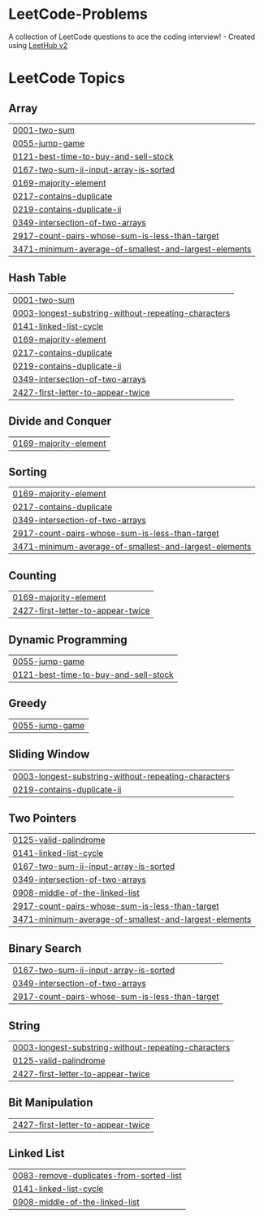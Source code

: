 # LeetCode-Problems
A collection of LeetCode questions to ace the coding interview! - Created using [LeetHub v2](https://github.com/arunbhardwaj/LeetHub-2.0)

<!---LeetCode Topics Start-->
# LeetCode Topics
## Array
|  |
| ------- |
| [0001-two-sum](https://github.com/AMR856/LeetCode-Problems/tree/master/0001-two-sum) |
| [0055-jump-game](https://github.com/AMR856/LeetCode-Problems/tree/master/0055-jump-game) |
| [0121-best-time-to-buy-and-sell-stock](https://github.com/AMR856/LeetCode-Problems/tree/master/0121-best-time-to-buy-and-sell-stock) |
| [0167-two-sum-ii-input-array-is-sorted](https://github.com/AMR856/LeetCode-Problems/tree/master/0167-two-sum-ii-input-array-is-sorted) |
| [0169-majority-element](https://github.com/AMR856/LeetCode-Problems/tree/master/0169-majority-element) |
| [0217-contains-duplicate](https://github.com/AMR856/LeetCode-Problems/tree/master/0217-contains-duplicate) |
| [0219-contains-duplicate-ii](https://github.com/AMR856/LeetCode-Problems/tree/master/0219-contains-duplicate-ii) |
| [0349-intersection-of-two-arrays](https://github.com/AMR856/LeetCode-Problems/tree/master/0349-intersection-of-two-arrays) |
| [2917-count-pairs-whose-sum-is-less-than-target](https://github.com/AMR856/LeetCode-Problems/tree/master/2917-count-pairs-whose-sum-is-less-than-target) |
| [3471-minimum-average-of-smallest-and-largest-elements](https://github.com/AMR856/LeetCode-Problems/tree/master/3471-minimum-average-of-smallest-and-largest-elements) |
## Hash Table
|  |
| ------- |
| [0001-two-sum](https://github.com/AMR856/LeetCode-Problems/tree/master/0001-two-sum) |
| [0003-longest-substring-without-repeating-characters](https://github.com/AMR856/LeetCode-Problems/tree/master/0003-longest-substring-without-repeating-characters) |
| [0141-linked-list-cycle](https://github.com/AMR856/LeetCode-Problems/tree/master/0141-linked-list-cycle) |
| [0169-majority-element](https://github.com/AMR856/LeetCode-Problems/tree/master/0169-majority-element) |
| [0217-contains-duplicate](https://github.com/AMR856/LeetCode-Problems/tree/master/0217-contains-duplicate) |
| [0219-contains-duplicate-ii](https://github.com/AMR856/LeetCode-Problems/tree/master/0219-contains-duplicate-ii) |
| [0349-intersection-of-two-arrays](https://github.com/AMR856/LeetCode-Problems/tree/master/0349-intersection-of-two-arrays) |
| [2427-first-letter-to-appear-twice](https://github.com/AMR856/LeetCode-Problems/tree/master/2427-first-letter-to-appear-twice) |
## Divide and Conquer
|  |
| ------- |
| [0169-majority-element](https://github.com/AMR856/LeetCode-Problems/tree/master/0169-majority-element) |
## Sorting
|  |
| ------- |
| [0169-majority-element](https://github.com/AMR856/LeetCode-Problems/tree/master/0169-majority-element) |
| [0217-contains-duplicate](https://github.com/AMR856/LeetCode-Problems/tree/master/0217-contains-duplicate) |
| [0349-intersection-of-two-arrays](https://github.com/AMR856/LeetCode-Problems/tree/master/0349-intersection-of-two-arrays) |
| [2917-count-pairs-whose-sum-is-less-than-target](https://github.com/AMR856/LeetCode-Problems/tree/master/2917-count-pairs-whose-sum-is-less-than-target) |
| [3471-minimum-average-of-smallest-and-largest-elements](https://github.com/AMR856/LeetCode-Problems/tree/master/3471-minimum-average-of-smallest-and-largest-elements) |
## Counting
|  |
| ------- |
| [0169-majority-element](https://github.com/AMR856/LeetCode-Problems/tree/master/0169-majority-element) |
| [2427-first-letter-to-appear-twice](https://github.com/AMR856/LeetCode-Problems/tree/master/2427-first-letter-to-appear-twice) |
## Dynamic Programming
|  |
| ------- |
| [0055-jump-game](https://github.com/AMR856/LeetCode-Problems/tree/master/0055-jump-game) |
| [0121-best-time-to-buy-and-sell-stock](https://github.com/AMR856/LeetCode-Problems/tree/master/0121-best-time-to-buy-and-sell-stock) |
## Greedy
|  |
| ------- |
| [0055-jump-game](https://github.com/AMR856/LeetCode-Problems/tree/master/0055-jump-game) |
## Sliding Window
|  |
| ------- |
| [0003-longest-substring-without-repeating-characters](https://github.com/AMR856/LeetCode-Problems/tree/master/0003-longest-substring-without-repeating-characters) |
| [0219-contains-duplicate-ii](https://github.com/AMR856/LeetCode-Problems/tree/master/0219-contains-duplicate-ii) |
## Two Pointers
|  |
| ------- |
| [0125-valid-palindrome](https://github.com/AMR856/LeetCode-Problems/tree/master/0125-valid-palindrome) |
| [0141-linked-list-cycle](https://github.com/AMR856/LeetCode-Problems/tree/master/0141-linked-list-cycle) |
| [0167-two-sum-ii-input-array-is-sorted](https://github.com/AMR856/LeetCode-Problems/tree/master/0167-two-sum-ii-input-array-is-sorted) |
| [0349-intersection-of-two-arrays](https://github.com/AMR856/LeetCode-Problems/tree/master/0349-intersection-of-two-arrays) |
| [0908-middle-of-the-linked-list](https://github.com/AMR856/LeetCode-Problems/tree/master/0908-middle-of-the-linked-list) |
| [2917-count-pairs-whose-sum-is-less-than-target](https://github.com/AMR856/LeetCode-Problems/tree/master/2917-count-pairs-whose-sum-is-less-than-target) |
| [3471-minimum-average-of-smallest-and-largest-elements](https://github.com/AMR856/LeetCode-Problems/tree/master/3471-minimum-average-of-smallest-and-largest-elements) |
## Binary Search
|  |
| ------- |
| [0167-two-sum-ii-input-array-is-sorted](https://github.com/AMR856/LeetCode-Problems/tree/master/0167-two-sum-ii-input-array-is-sorted) |
| [0349-intersection-of-two-arrays](https://github.com/AMR856/LeetCode-Problems/tree/master/0349-intersection-of-two-arrays) |
| [2917-count-pairs-whose-sum-is-less-than-target](https://github.com/AMR856/LeetCode-Problems/tree/master/2917-count-pairs-whose-sum-is-less-than-target) |
## String
|  |
| ------- |
| [0003-longest-substring-without-repeating-characters](https://github.com/AMR856/LeetCode-Problems/tree/master/0003-longest-substring-without-repeating-characters) |
| [0125-valid-palindrome](https://github.com/AMR856/LeetCode-Problems/tree/master/0125-valid-palindrome) |
| [2427-first-letter-to-appear-twice](https://github.com/AMR856/LeetCode-Problems/tree/master/2427-first-letter-to-appear-twice) |
## Bit Manipulation
|  |
| ------- |
| [2427-first-letter-to-appear-twice](https://github.com/AMR856/LeetCode-Problems/tree/master/2427-first-letter-to-appear-twice) |
## Linked List
|  |
| ------- |
| [0083-remove-duplicates-from-sorted-list](https://github.com/AMR856/LeetCode-Problems/tree/master/0083-remove-duplicates-from-sorted-list) |
| [0141-linked-list-cycle](https://github.com/AMR856/LeetCode-Problems/tree/master/0141-linked-list-cycle) |
| [0908-middle-of-the-linked-list](https://github.com/AMR856/LeetCode-Problems/tree/master/0908-middle-of-the-linked-list) |
<!---LeetCode Topics End-->